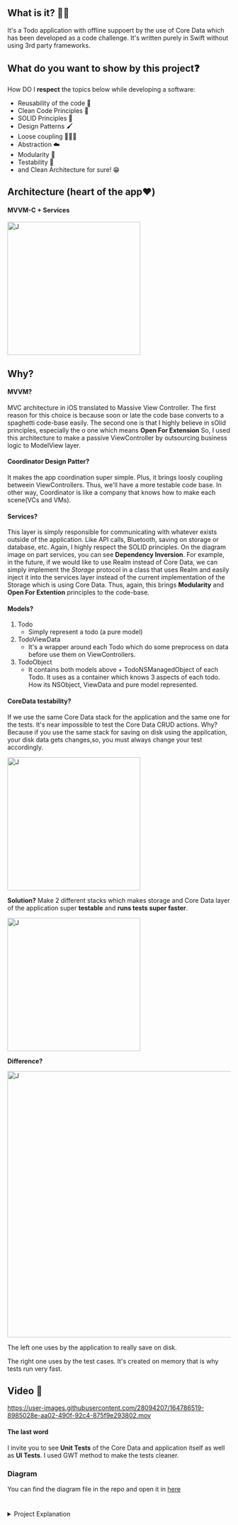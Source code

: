 
## What is it? 🙋🏻

It's a Todo application with offline suppoert by the use of Core Data which has been developed as a code challenge. It's written purely in Swift without using 3rd party frameworks.


## What do you want to show by this project❓

How DO I **respect** the topics below while developing a software:

* Reusability of the code 🔁
* Clean Code Principles 🧼
* SOLID Principles 🥰
* Design Patterns 🖌
* Loose coupling 🙇🏻‍♂️
* Abstraction ☁️
* Modularity 🧱
* Testability 🧪
* and Clean Architecture for sure! 😁

## Architecture (heart of the app❤️)
#### MVVM-C + Services

<img src="https://www.uplooder.net/img/image/46/4aaf75fe14df0917b9a23bee6abee30b/architecture-diagram.jpg" alt="J" width="300"/>


## Why?
#### MVVM?
MVC architecture in iOS translated to Massive View Controller. The first reason for this choice is because soon or late the code base converts to a spaghetti code-base easily.  The second one is that I highly believe in sOlid principles, especially the o one which means **Open For Extension** So, I used this architecture to make a passive ViewController by outsourcing business logic to ModelView layer.

#### Coordinator Design Patter?
It makes the app coordination super simple. Plus, it brings loosly coupling betweein ViewControllers. Thus, we'll have a more testable code base. In other way, Coordinator is like a company that knows how to make each scene(VCs and VMs).

#### Services?
This layer is simply responsible for communicating with whatever exists outside of the application. Like API calls, Bluetooth, saving on storage or database, etc.
Again, I highly respect the SOLID principles. On the diagram image on part services, you can see **Dependency Inversion**. For example, in the future, if we would like to use Realm instead of Core Data, we can simply implement the *Storage* protocol in a class that uses Realm and easily inject it into the services layer instead of the current implementation of the Storage which is using Core Data. Thus, again, this brings **Modularity** and **Open For Extention** principles to the code-base.

#### Models?

1. Todo
    * Simply represent a todo (a pure model)
2. TodoViewData
    * It's a wrapper around each Todo which do some preprocess on data before use them on ViewControllers.
3. TodoObject
   * It contains both models above + TodoNSManagedObject of each Todo. It uses as a container which knows 3 aspects of each todo. How its NSObject, ViewData and pure model represented.

#### CoreData testability?

If we use the same Core Data stack for the application and the same one for the tests. It's near impossible to test the Core Data CRUD actions.
Why? Because if you use the same stack for saving on disk using the application, your disk data gets changes,so, you must always change your test accordingly.

<img src="https://www.uplooder.net/img/image/13/fc5c2227e79f65b8313313bd84bdabd4/simple.png" alt="J" width="300"/>

**Solution?**
Make 2 different stacks which makes storage and Core Data layer of the application super **testable** and **runs tests super faster**.

<img src="https://www.uplooder.net/img/image/28/728fb3e26193ed163305f680e3b72fdb/medium.png" alt="J" width="300"/>


**Difference?**

<img src="https://www.uplooder.net/img/image/99/80402952ef313e980b9ac940a569e937/Untitled-3.jpeg" alt="J" width="600"/>

The left one uses by the application to really save on disk.

The right one uses by the test cases. It's created on memory that is why tests run very fast.

## Video 🎥

https://user-images.githubusercontent.com/28094207/164786519-8985028e-aa02-490f-92c4-875f9e293802.mov




#### The last word
I invite you to see **Unit Tests** of the Core Data and application itself as well as **UI Tests**. I used GWT method to make the tests cleaner.

### Diagram
You can find the diagram file in the repo and open it in [here](draw.io) 


#
#
#
#
<details>
<summary>Project Explanation</summary>
<br>

# GetirTodo
## Project:

We would like you to build a simple "to-do" app which consists of tasks in list and task detail in detail screen.

### Technical Requirements:

* Feel free to use any architecture or design pattern
* Do not use any reactive paradigm (SwiftUI, RxSwift etc.)
* You can build the user interface with XIBs || Storyboards || Code
* For the local storage, you should use Realm or CoreData

### Evaluation Criteria:

* For the local storage, you should use Realm or CoreData
* Keep code as clean as possible
* Your code should be easy to maintain
* Do not try to build a fancy UI, your implementation details are more important
* Consistency on code convention and indentation
* Library usage (No more and less than required)
* Git usage
* A README.md which describes technical details/decisions
* Unit Tests or UI Tests are bonus

### Submission:

After completing the assignment, create a pull request to `main` branch.
Then please send an email to the People Department with the link of the GitHub repo.
</details>

